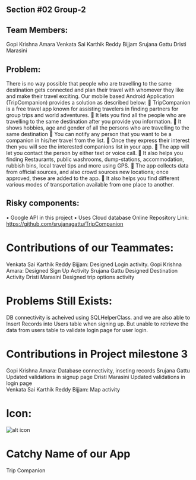 ## Section #02 Group-2
## Team Members:
Gopi Krishna Amara
Venkata Sai Karthik Reddy Bijjam
Srujana Gattu
Dristi Marasini


## Problem: 
There is no way possible that people who are travelling to the same destination gets connected and plan their travel with whomever they like and make their travel exciting. Our mobile based Android Application (TripCompanion) provides a solution as described below:
	TripCompanion is a free travel app known for assisting travelers in finding partners for group trips and world adventures.
	It lets you find all the people who are travelling to the same destination after you provide you information.
	It shows hobbies, age and gender of all the persons who are travelling to the same destination
	You can notify any person that you want to be a companion in his/her travel from the list.
	Once they express their interest then you will see the interested companions list in your app.
	The app will let you contact the person by either text or voice call.
	It also helps you finding Restaurants, public washrooms, dump-stations, accommodation, rubbish bins, local travel tips and more using GPS.
	The app collects data from official sources, and also crowd sources new locations; once approved, these are added to the app.
	It also helps you find different various modes of transportation available from one place to another.
## Risky components:
•	Google API in this project 
•	Uses Cloud database
Online Repository Link:
https://github.com/srujanagattu/TripCompanion

# Contributions of our Teammates:
Venkata Sai Karthik Reddy Bijjam:
Designed Login activity.
Gopi Krishna Amara:
	Designed Sign Up Activity
Srujana Gattu
	Designed Destination Activity
Dristi Marasini
	Designed trip options activity

 
 
 # Problems Still Exists: 
 DB connectivity is acheived using SQLHelperClass. and we are also able to Insert Records into Users table when signing up. But unable to retrieve the data from users table to validate login page for user login.
 
# Contributions in Project milestone 3
Gopi Krishna Amara:
Database connectivity, inseting records
Srujana Gattu
Updated validations in signup page
Dristi Marasini
Updated validations in login page	
Venkata Sai Karthik Reddy Bijjam:
Map activity


# Icon:
![alt icon](https://github.com/srujanagattu/TripCompanion/blob/master/start.png)
# Catchy Name of our App
Trip Companion
